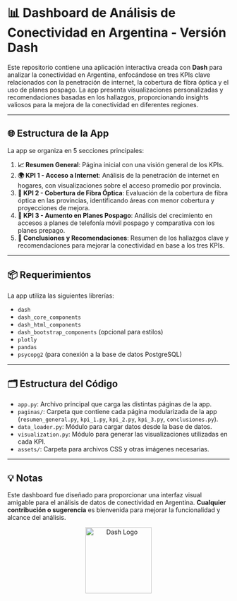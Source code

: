 # 📊 Dashboard de Análisis de Conectividad en Argentina - Versión Dash

Este repositorio contiene una aplicación interactiva creada con **Dash** para analizar la conectividad en Argentina, enfocándose en tres KPIs clave relacionados con la penetración de internet, la cobertura de fibra óptica y el uso de planes pospago. La app presenta visualizaciones personalizadas y recomendaciones basadas en los hallazgos, proporcionando insights valiosos para la mejora de la conectividad en diferentes regiones.

---

## 🌐 Estructura de la App

La app se organiza en 5 secciones principales:

1. **📈 Resumen General**: Página inicial con una visión general de los KPIs.
2. **🌍 KPI 1 - Acceso a Internet**: Análisis de la penetración de internet en hogares, con visualizaciones sobre el acceso promedio por provincia.
3. **📶 KPI 2 - Cobertura de Fibra Óptica**: Evaluación de la cobertura de fibra óptica en las provincias, identificando áreas con menor cobertura y proyecciones de mejora.
4. **📱 KPI 3 - Aumento en Planes Pospago**: Análisis del crecimiento en accesos a planes de telefonía móvil pospago y comparativa con los planes prepago.
5. **📌 Conclusiones y Recomendaciones**: Resumen de los hallazgos clave y recomendaciones para mejorar la conectividad en base a los tres KPIs.

---

## 📦 Requerimientos

La app utiliza las siguientes librerías:

- `dash`
- `dash_core_components`
- `dash_html_components`
- `dash_bootstrap_components` (opcional para estilos)
- `plotly`
- `pandas`
- `psycopg2` (para conexión a la base de datos PostgreSQL)

---

## 🗂️ Estructura del Código

- `app.py`: Archivo principal que carga las distintas páginas de la app.
- `paginas/`: Carpeta que contiene cada página modularizada de la app (`resumen_general.py`, `kpi_1.py`, `kpi_2.py`, `kpi_3.py`, `conclusiones.py`).
- `data_loader.py`: Módulo para cargar datos desde la base de datos.
- `visualization.py`: Módulo para generar las visualizaciones utilizadas en cada KPI.
- `assets/`: Carpeta para archivos CSS y otras imágenes necesarias.

---

## 💡 Notas

Este dashboard fue diseñado para proporcionar una interfaz visual amigable para el análisis de datos de conectividad en Argentina. **Cualquier contribución o sugerencia** es bienvenida para mejorar la funcionalidad y alcance del análisis.

<div align="center">
<img src="https://www.greghilston.com/post/how-to-use-plotly-plotly-express-and-dash-with-jupyterlab/featured-image.png" alt="Dash Logo" width="150">
</div>

